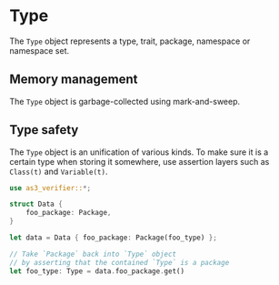 # Type

The `Type` object represents a type, trait, package, namespace or namespace set.

## Memory management

The `Type` object is garbage-collected using mark-and-sweep.

## Type safety

The `Type` object is an unification of various kinds. To make sure it is a certain type when storing it somewhere, use assertion layers such as `Class(t)` and `Variable(t)`.

```rust
use as3_verifier::*;

struct Data {
    foo_package: Package,
}

let data = Data { foo_package: Package(foo_type) };

// Take `Package` back into `Type` object
// by asserting that the contained `Type` is a package
let foo_type: Type = data.foo_package.get()
```